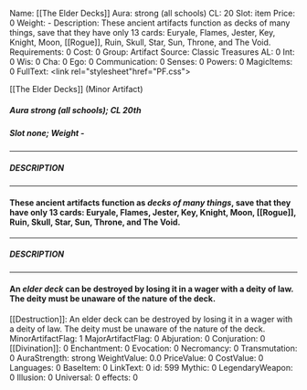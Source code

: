 Name: [[The Elder Decks]]
Aura: strong (all schools)
CL: 20
Slot: item
Price: 0
Weight: -
Description: These ancient artifacts function as decks of many things, save that they have only 13 cards: Euryale, Flames, Jester, Key, Knight, Moon, [[Rogue]], Ruin, Skull, Star, Sun, Throne, and The Void.
Requirements: 0
Cost: 0
Group: Artifact
Source: Classic Treasures
AL: 0
Int: 0
Wis: 0
Cha: 0
Ego: 0
Communication: 0
Senses: 0
Powers: 0
MagicItems: 0
FullText: <link rel="stylesheet"href="PF.css"><div class="heading"><p class="alignleft">[[The Elder Decks]] (Minor Artifact)</p><div style="clear: both;"></div></div><div><h5><b>Aura </b>strong (all schools); <b>CL </b>20th</h5><h5><b>Slot </b>none; <b>Weight </b>-</h5></div><hr/><div><h5><b>DESCRIPTION</b></h5></div><hr/><div><h4><p>These ancient artifacts function as <i>decks of many things</i>, save that they have only 13 cards: Euryale, Flames, Jester, Key, Knight, Moon, [[Rogue]], Ruin, Skull, Star, Sun, Throne, and The Void.</p></h4></div><hr/><div><h5><b>DESCRIPTION</b></h5></div><hr/><div><h4><p>An <i>elder deck</i> can be destroyed by losing it in a wager with a deity of law. The deity must be unaware of the nature of the deck.</p></h4></div>
[[Destruction]]: An elder deck can be destroyed by losing it in a wager with a deity of law. The deity must be unaware of the nature of the deck.
MinorArtifactFlag: 1
MajorArtifactFlag: 0
Abjuration: 0
Conjuration: 0
[[Divination]]: 0
Enchantment: 0
Evocation: 0
Necromancy: 0
Transmutation: 0
AuraStrength: strong
WeightValue: 0.0
PriceValue: 0
CostValue: 0
Languages: 0
BaseItem: 0
LinkText: 0
id: 599
Mythic: 0
LegendaryWeapon: 0
Illusion: 0
Universal: 0
effects: 0
